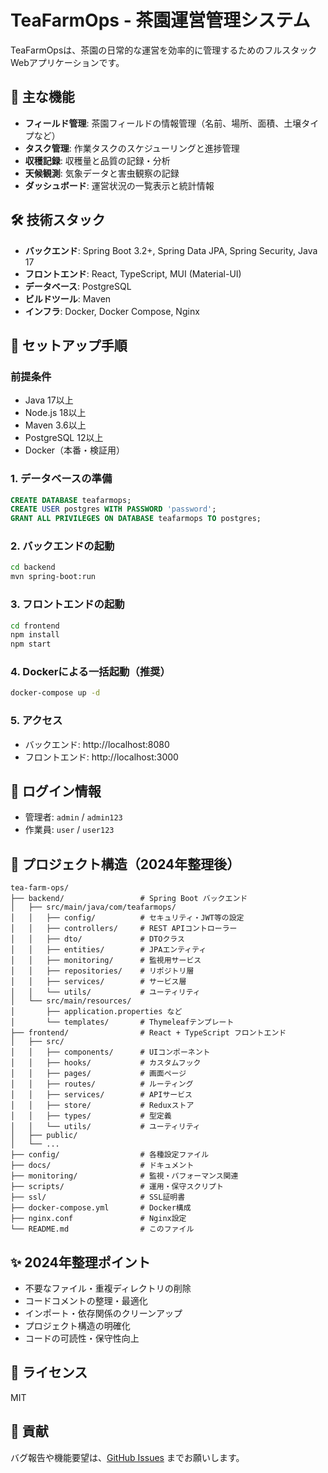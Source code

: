 # TeaFarmOps - 茶園運営管理システム

TeaFarmOpsは、茶園の日常的な運営を効率的に管理するためのフルスタックWebアプリケーションです。

## 🎯 主な機能

- **フィールド管理**: 茶園フィールドの情報管理（名前、場所、面積、土壌タイプなど）
- **タスク管理**: 作業タスクのスケジューリングと進捗管理
- **収穫記録**: 収穫量と品質の記録・分析
- **天候観測**: 気象データと害虫観察の記録
- **ダッシュボード**: 運営状況の一覧表示と統計情報

## 🛠️ 技術スタック

- **バックエンド**: Spring Boot 3.2+, Spring Data JPA, Spring Security, Java 17
- **フロントエンド**: React, TypeScript, MUI (Material-UI)
- **データベース**: PostgreSQL
- **ビルドツール**: Maven
- **インフラ**: Docker, Docker Compose, Nginx

## 🚀 セットアップ手順

### 前提条件
- Java 17以上
- Node.js 18以上
- Maven 3.6以上
- PostgreSQL 12以上
- Docker（本番・検証用）

### 1. データベースの準備
```sql
CREATE DATABASE teafarmops;
CREATE USER postgres WITH PASSWORD 'password';
GRANT ALL PRIVILEGES ON DATABASE teafarmops TO postgres;
```

### 2. バックエンドの起動
```bash
cd backend
mvn spring-boot:run
```

### 3. フロントエンドの起動
```bash
cd frontend
npm install
npm start
```

### 4. Dockerによる一括起動（推奨）
```bash
docker-compose up -d
```

### 5. アクセス
- バックエンド: http://localhost:8080
- フロントエンド: http://localhost:3000

## 👤 ログイン情報

- 管理者: `admin` / `admin123`
- 作業員: `user` / `user123`

## 📁 プロジェクト構造（2024年整理後）

```
tea-farm-ops/
├── backend/                 # Spring Boot バックエンド
│   ├── src/main/java/com/teafarmops/
│   │   ├── config/          # セキュリティ・JWT等の設定
│   │   ├── controllers/     # REST APIコントローラー
│   │   ├── dto/             # DTOクラス
│   │   ├── entities/        # JPAエンティティ
│   │   ├── monitoring/      # 監視用サービス
│   │   ├── repositories/    # リポジトリ層
│   │   ├── services/        # サービス層
│   │   └── utils/           # ユーティリティ
│   └── src/main/resources/
│       ├── application.properties など
│       └── templates/       # Thymeleafテンプレート
├── frontend/                # React + TypeScript フロントエンド
│   ├── src/
│   │   ├── components/      # UIコンポーネント
│   │   ├── hooks/           # カスタムフック
│   │   ├── pages/           # 画面ページ
│   │   ├── routes/          # ルーティング
│   │   ├── services/        # APIサービス
│   │   ├── store/           # Reduxストア
│   │   ├── types/           # 型定義
│   │   └── utils/           # ユーティリティ
│   ├── public/
│   └── ...
├── config/                  # 各種設定ファイル
├── docs/                    # ドキュメント
├── monitoring/              # 監視・パフォーマンス関連
├── scripts/                 # 運用・保守スクリプト
├── ssl/                     # SSL証明書
├── docker-compose.yml       # Docker構成
├── nginx.conf               # Nginx設定
└── README.md                # このファイル
```

## ✨ 2024年整理ポイント
- 不要なファイル・重複ディレクトリの削除
- コードコメントの整理・最適化
- インポート・依存関係のクリーンアップ
- プロジェクト構造の明確化
- コードの可読性・保守性向上

## 📝 ライセンス
MIT

## 🤝 貢献
バグ報告や機能要望は、[GitHub Issues](https://github.com/io0323/tea-farm-ops/issues) までお願いします。 
